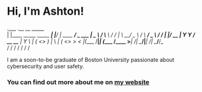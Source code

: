 # Hi, I'm Ashton!


.___                             .__     __                 _____             
|   |____    _____ _____    _____|  |___/  |_  ____   _____/ ____\_______  ___
|   \__  \  /     \\__  \  /  ___/  |  \   __\/  _ \ /    \   __\/  _ \  \/  /
|   |/ __ \|  Y Y  \/ __ \_\___ \|   Y  \  | (  <_> )   |  \  | (  <_> >    < 
|___(____  /__|_|  (____  /____  >___|  /__|  \____/|___|  /__|  \____/__/\_ \
         \/      \/     \/     \/     \/                 \/                 \/

I am a soon-to-be graduate of Boston University passionate about cybersecurity and user safety.

### You can find out more about me on [my website](https://iamashtonfox.github.io/)

<!---
iamashtonfox/iamashtonfox is a ✨ special ✨ repository because its `README.md` (this file) appears on your GitHub profile.
You can click the Preview link to take a look at your changes.
--->
